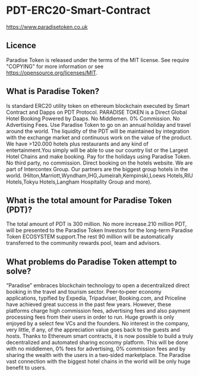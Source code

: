 # PDT-ERC20-Smart-Contract

https://www.paradisetoken.co.uk

## Licence

Paradise Token is released under the terms of the MIT license. See require "COPYING" for more information or see https://opensource.org/licenses/MIT.

## What is Paradise Token?

Is standard ERC20 utility token on ethereum blockchain  executed by Smart Contract and Dapps on PDT Protocol.
PARADISE TOKEN is a Direct Global Hotel Booking Powered by Daaps.  No Middlemen. 0% Commission. No Advertising Fees.
Use Paradise Token to go on an annual holiday and travel around the world. The liquidity of the PDT will be maintained by integration with the exchange market and continuous work on the value of the product.
We have >120.000 hotels plus restaurants and any kind of entertainment.You simply will be able to use our country list or the Largest Hotel Chains and make booking. Pay for the  holidays  using Paradise Token. No third party, no commission. Direct booking on the hotels website.
We are part of Intercontex Group. Our partners are the biggest group hotels in the world. (Hilton,Marriott,Wyndham,IHG,Jumeirah,Kempinski,Loews Hotels,RIU Hotels,Tokyu Hotels,Langham Hospitality Group and more).

## What is the total amount for Paradise Token (PDT)?

The total amount of PDT is 300 million. No more increase.210 million PDT, will be presented to the Paradise Token Investors for the long-term Paradise Token ECOSYSTEM support.The rest 90 million will be automatically transferred to the community rewards pool, team and advisors.

## What problems do Paradise Token attempt to solve?

“Paradise” embraces blockchain technology to open a decentralized direct booking in
the travel and tourism sector. Peer‐to‐peer economy applications, typified by
Expedia, Tripadviser, Booking.com, and Priceline have achieved great success
in the past few years. However, these platforms charge high commission fees,
advertising fees and also payment processing fees from their users in order to
run. Huge growth is only enjoyed by a select few VCs and the founders. No
interest in the company, very little, if any, of the appreciation value goes back
to the guests and hosts. Thanks to Ethereum smart contracts, it is now
possible to build a truly decentralized and automated sharing economy
platform. This will be done with no middlemen, 0% fees for advertising, 0%
commission fees and by sharing the wealth with the users in a two‐sided
marketplace. The Paradise vast connection with the biggest hotel chains in the
world will be only huge benefit to users.
